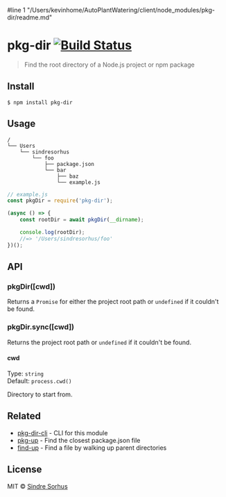 #line 1 "/Users/kevinhome/AutoPlantWatering/client/node_modules/pkg-dir/readme.md"
# pkg-dir [![Build Status](https://travis-ci.org/sindresorhus/pkg-dir.svg?branch=master)](https://travis-ci.org/sindresorhus/pkg-dir)

> Find the root directory of a Node.js project or npm package


## Install

```
$ npm install pkg-dir
```


## Usage

```
/
└── Users
    └── sindresorhus
        └── foo
            ├── package.json
            └── bar
                ├── baz
                └── example.js
```

```js
// example.js
const pkgDir = require('pkg-dir');

(async () => {
	const rootDir = await pkgDir(__dirname);

	console.log(rootDir);
	//=> '/Users/sindresorhus/foo'
})();
```


## API

### pkgDir([cwd])

Returns a `Promise` for either the project root path or `undefined` if it couldn't be found.

### pkgDir.sync([cwd])

Returns the project root path or `undefined` if it couldn't be found.

#### cwd

Type: `string`<br>
Default: `process.cwd()`

Directory to start from.


## Related

- [pkg-dir-cli](https://github.com/sindresorhus/pkg-dir-cli) - CLI for this module
- [pkg-up](https://github.com/sindresorhus/pkg-up) - Find the closest package.json file
- [find-up](https://github.com/sindresorhus/find-up) - Find a file by walking up parent directories


## License

MIT © [Sindre Sorhus](https://sindresorhus.com)
